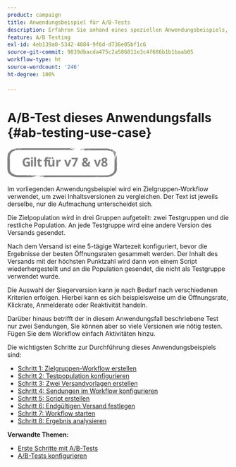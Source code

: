 ```yaml
---
product: campaign
title: Anwendungsbeispiel für A/B-Tests
description: Erfahren Sie anhand eines speziellen Anwendungsbeispiels, wie Sie A/B-Tests durchführen
feature: A/B Testing
exl-id: 4eb139a0-5342-4084-9f6d-d736e05bf1c6
source-git-commit: 9839dbacda475c2a586811e3c4f686b1b1baab05
workflow-type: ht
source-wordcount: '246'
ht-degree: 100%

---
```


# A/B-Test dieses Anwendungsfalls {#ab-testing-use-case}

![](../../assets/common.svg)

Im vorliegenden Anwendungsbeispiel wird ein Zielgruppen-Workflow verwendet, um zwei Inhaltsversionen zu vergleichen. Der Text ist jeweils derselbe, nur die Aufmachung unterscheidet sich.

Die Zielpopulation wird in drei Gruppen aufgeteilt: zwei Testgruppen und die restliche Population. An jede Testgruppe wird eine andere Version des Versands gesendet.

Nach dem Versand ist eine 5-tägige Wartezeit konfiguriert, bevor die Ergebnisse der besten Öffnungsraten gesammelt werden. Der Inhalt des Versands mit der höchsten Punktzahl wird dann von einem Script wiederhergestellt und an die Population gesendet, die nicht als Testgruppe verwendet wurde.

Die Auswahl der Siegerversion kann je nach Bedarf nach verschiedenen Kriterien erfolgen. Hierbei kann es sich beispielsweise um die Öffnungsrate, Klickrate, Anmelderate oder Reaktivität handeln.

Darüber hinaus betrifft der in diesem Anwendungsfall beschriebene Test nur zwei Sendungen, Sie können aber so viele Versionen wie nötig testen. Fügen Sie dem Workflow einfach Aktivitäten hinzu.

Die wichtigsten Schritte zur Durchführung dieses Anwendungsbeispiels sind:

* [Schritt 1: Zielgruppen-Workflow erstellen](a-b-testing-uc-targeting-workflow.md)
* [Schritt 2: Testpopulation konfigurieren](a-b-testing-uc-population-samples.md)
* [Schritt 3: Zwei Versandvorlagen erstellen](a-b-testing-uc-delivery-templates.md)
* [Schritt 4: Sendungen im Workflow konfigurieren](a-b-testing-uc-configuring-deliveries.md)
* [Schritt 5: Script erstellen](a-b-testing-uc-script.md)
* [Schritt 6: Endgültigen Versand festlegen](a-b-testing-uc-final-delivery.md)
* [Schritt 7: Workflow starten](a-b-testing-uc-start-workflow.md)
* [Schritt 8: Ergebnis analysieren](a-b-testing-uc-analyzing.md)

**Verwandte Themen:**

* [Erste Schritte mit A/B-Tests](get-started-a-b-testing.md)
* [A/B-Tests konfigurieren](configuring-a-b-testing.md)
